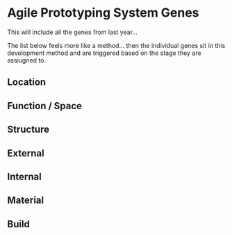 # Agile Prototyping System Genes

This will include all the genes from last year...

The list below feels more like a method... then the individual genes sit in this development method and are triggered based on the stage they are assiugned to.

## Location


## Function / Space



## Structure


## External



## Internal


## Material


## Build
